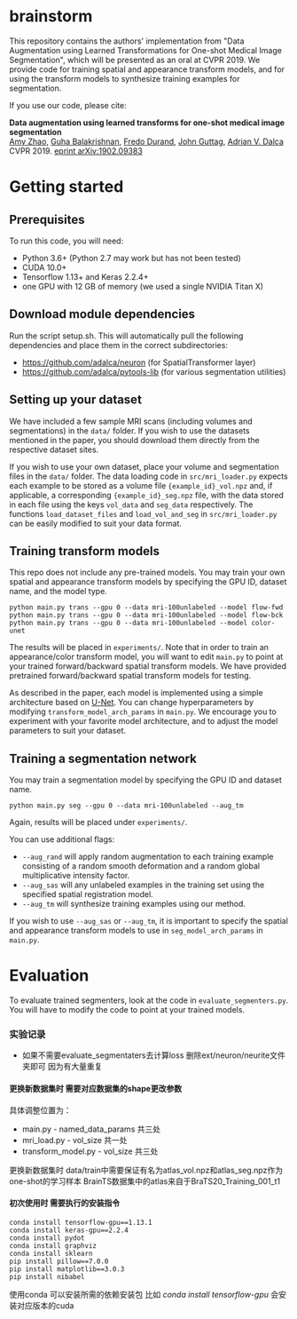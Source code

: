 # brainstorm
This repository contains the authors' implementation from 
"Data Augmentation using Learned Transformations for One-shot Medical Image Segmentation", which will be 
presented as an oral at CVPR 2019. We provide code for training spatial and appearance transform models, and for using 
the transform models to synthesize training examples for segmentation.   


If you use our code, please cite:

**Data augmentation using learned transforms for one-shot medical image segmentation**  
[Amy Zhao](https://people.csail.mit.edu/xamyzhao), [Guha Balakrishnan](https://people.csail.mit.edu/balakg/), [Fredo Durand](https://people.csail.mit.edu/fredo), [John Guttag](https://people.csail.mit.edu/guttag), [Adrian V. Dalca](adalca.mit.edu)  
CVPR 2019. [eprint arXiv:1902.09383](https://arxiv.org/abs/1902.09383)


# Getting started
## Prerequisites
To run this code, you will need:
* Python 3.6+ (Python 2.7 may work but has not been tested)
* CUDA 10.0+
* Tensorflow 1.13+ and Keras 2.2.4+
* one GPU with 12 GB of memory (we used a single NVIDIA Titan X)

## Download module dependencies
Run the script setup.sh. This will automatically pull the following dependencies and place them in the correct subdirectories:

* https://github.com/adalca/neuron (for SpatialTransformer layer)
* https://github.com/adalca/pytools-lib (for various segmentation utilities) 

## Setting up your dataset
We have included a few sample MRI scans (including volumes and segmentations) in the `data/` folder. If you wish to use the datasets mentioned in the paper, you should download them directly from the respective dataset sites. 

If you wish to use your own dataset, place your volume and segmentation files in the `data/` folder. 
The data loading code in `src/mri_loader.py` expects each example to be stored as a volume file `{example_id}_vol.npz` and, 
if applicable, a corresponding `{example_id}_seg.npz` file, with the data stored in each file using the keys `vol_data` 
and `seg_data` respectively. The functions `load_dataset_files` and `load_vol_and_seg` in `src/mri_loader.py` can be easily 
modified to suit your data format.
 

## Training transform models
This repo does not include any pre-trained models. You may train your own 
spatial and appearance transform models by specifying the GPU ID, dataset name, and the model type.

```
python main.py trans --gpu 0 --data mri-100unlabeled --model flow-fwd
python main.py trans --gpu 0 --data mri-100unlabeled --model flow-bck
python main.py trans --gpu 0 --data mri-100unlabeled --model color-unet
```
The results will be placed in `experiments/`. Note that in order to train an appearance/color transform model, you will want
 to edit `main.py` to point at your trained forward/backward spatial transform models. We have provided pretrained forward/backward 
 spatial transform models for testing.


As described in the paper, each model is implemented using a simple architecture based on [U-Net](https://arxiv.org/abs/1505.04597).
You can change hyperparameters by modifying `transform_model_arch_params` in `main.py`.  We encourage you to experiment with your 
favorite model architecture, and to adjust the model parameters to suit your dataset. 

## Training a segmentation network
You may train a segmentation model by specifying the GPU ID and dataset name.
```
python main.py seg --gpu 0 --data mri-100unlabeled --aug_tm
```
Again, results will be placed under `experiments/`. 


You can use additional flags:
* `--aug_rand` will apply random augmentation to each training example consisting of a random smooth deformation and a random global multiplicative intensity factor.
* `--aug_sas` will  any unlabeled examples in the training set using the specified spatial registration model.
* `--aug_tm` will synthesize training examples using our method.

If you wish to use `--aug_sas` or `--aug_tm`, it is important to specify the spatial and appearance transform models to use in
`seg_model_arch_params` in `main.py`.

# Evaluation
To evaluate trained segmenters, look at the code in `evaluate_segmenters.py`.
You will have to modify the code to point at your trained models.


### 实验记录
- 如果不需要evaluate_segmentaters去计算loss 删除ext/neuron/neurite文件夹即可 因为有大量重复
#### 更换新数据集时 需要对应数据集的shape更改参数 
具体调整位置为：
- main.py - named_data_params 共三处
- mri_load.py - vol_size 共一处
- transform_model.py - vol_size 共三处

更换新数据集时 data/train中需要保证有名为atlas_vol.npz和atlas_seg.npz作为one-shot的学习样本
BrainTS数据集中的atlas来自于BraTS20_Training_001_t1

#### 初次使用时 需要执行的安装指令
```
conda install tensorflow-gpu==1.13.1
conda install keras-gpu==2.2.4
conda install pydot
conda install graphviz
conda install sklearn
pip install pillow==7.0.0
pip install matplotlib==3.0.3
pip install nibabel
```
使用conda 可以安装所需的依赖安装包 比如 *conda install tensorflow-gpu* 会安装对应版本的cuda
